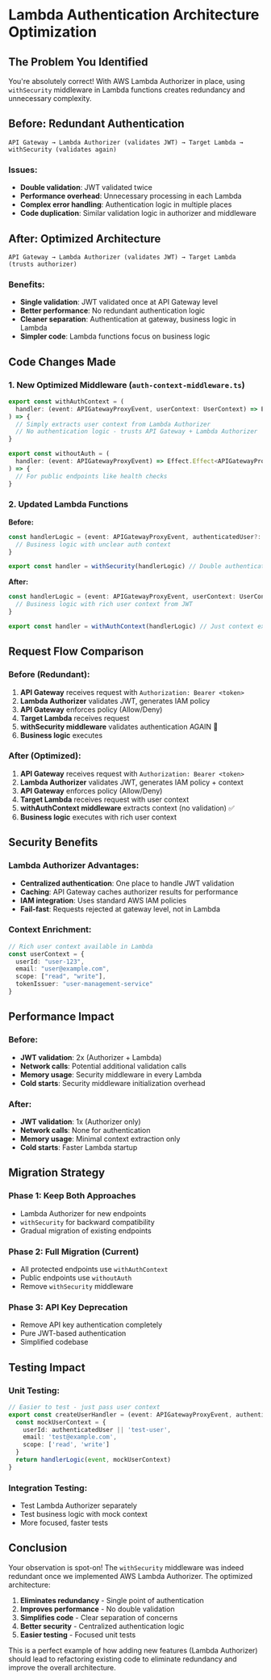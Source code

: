 # Lambda Authentication Architecture Optimization

## The Problem You Identified

You're absolutely correct! With AWS Lambda Authorizer in place, using `withSecurity` middleware in Lambda functions creates redundancy and unnecessary complexity.

## Before: Redundant Authentication

```
API Gateway → Lambda Authorizer (validates JWT) → Target Lambda → withSecurity (validates again)
```

### Issues:
- **Double validation**: JWT validated twice
- **Performance overhead**: Unnecessary processing in each Lambda
- **Complex error handling**: Authentication logic in multiple places
- **Code duplication**: Similar validation logic in authorizer and middleware

## After: Optimized Architecture

```
API Gateway → Lambda Authorizer (validates JWT) → Target Lambda (trusts authorizer)
```

### Benefits:
- **Single validation**: JWT validated once at API Gateway level
- **Better performance**: No redundant authentication logic
- **Cleaner separation**: Authentication at gateway, business logic in Lambda
- **Simpler code**: Lambda functions focus on business logic

## Code Changes Made

### 1. New Optimized Middleware (`auth-context-middleware.ts`)

```typescript
export const withAuthContext = (
  handler: (event: APIGatewayProxyEvent, userContext: UserContext) => Effect.Effect<APIGatewayProxyResult, any>
) => {
  // Simply extracts user context from Lambda Authorizer
  // No authentication logic - trusts API Gateway + Lambda Authorizer
}

export const withoutAuth = (
  handler: (event: APIGatewayProxyEvent) => Effect.Effect<APIGatewayProxyResult, any>
) => {
  // For public endpoints like health checks
}
```

### 2. Updated Lambda Functions

**Before:**
```typescript
const handlerLogic = (event: APIGatewayProxyEvent, authenticatedUser?: string) => {
  // Business logic with unclear auth context
}

export const handler = withSecurity(handlerLogic) // Double authentication!
```

**After:**
```typescript
const handlerLogic = (event: APIGatewayProxyEvent, userContext: UserContext) => {
  // Business logic with rich user context from JWT
}

export const handler = withAuthContext(handlerLogic) // Just context extraction
```

## Request Flow Comparison

### Before (Redundant):
1. **API Gateway** receives request with `Authorization: Bearer <token>`
2. **Lambda Authorizer** validates JWT, generates IAM policy
3. **API Gateway** enforces policy (Allow/Deny)
4. **Target Lambda** receives request
5. **withSecurity middleware** validates authentication AGAIN 🔄
6. **Business logic** executes

### After (Optimized):
1. **API Gateway** receives request with `Authorization: Bearer <token>`
2. **Lambda Authorizer** validates JWT, generates IAM policy + context
3. **API Gateway** enforces policy (Allow/Deny)
4. **Target Lambda** receives request with user context
5. **withAuthContext middleware** extracts context (no validation) ✅
6. **Business logic** executes with rich user context

## Security Benefits

### Lambda Authorizer Advantages:
- **Centralized authentication**: One place to handle JWT validation
- **Caching**: API Gateway caches authorizer results for performance
- **IAM integration**: Uses standard AWS IAM policies
- **Fail-fast**: Requests rejected at gateway level, not in Lambda

### Context Enrichment:
```typescript
// Rich user context available in Lambda
const userContext = {
  userId: "user-123",
  email: "user@example.com", 
  scope: ["read", "write"],
  tokenIssuer: "user-management-service"
}
```

## Performance Impact

### Before:
- **JWT validation**: 2x (Authorizer + Lambda)
- **Network calls**: Potential additional validation calls
- **Memory usage**: Security middleware in every Lambda
- **Cold starts**: Security middleware initialization overhead

### After:
- **JWT validation**: 1x (Authorizer only)
- **Network calls**: None for authentication
- **Memory usage**: Minimal context extraction only
- **Cold starts**: Faster Lambda startup

## Migration Strategy

### Phase 1: Keep Both Approaches
- Lambda Authorizer for new endpoints
- `withSecurity` for backward compatibility
- Gradual migration of existing endpoints

### Phase 2: Full Migration (Current)
- All protected endpoints use `withAuthContext`
- Public endpoints use `withoutAuth`
- Remove `withSecurity` middleware

### Phase 3: API Key Deprecation
- Remove API key authentication completely
- Pure JWT-based authentication
- Simplified codebase

## Testing Impact

### Unit Testing:
```typescript
// Easier to test - just pass user context
export const createUserHandler = (event: APIGatewayProxyEvent, authenticatedUser?: string) => {
  const mockUserContext = { 
    userId: authenticatedUser || 'test-user',
    email: 'test@example.com',
    scope: ['read', 'write']
  }
  return handlerLogic(event, mockUserContext)
}
```

### Integration Testing:
- Test Lambda Authorizer separately
- Test business logic with mock context
- More focused, faster tests

## Conclusion

Your observation is spot-on! The `withSecurity` middleware was indeed redundant once we implemented AWS Lambda Authorizer. The optimized architecture:

1. **Eliminates redundancy** - Single point of authentication
2. **Improves performance** - No double validation
3. **Simplifies code** - Clear separation of concerns
4. **Better security** - Centralized authentication logic
5. **Easier testing** - Focused unit tests

This is a perfect example of how adding new features (Lambda Authorizer) should lead to refactoring existing code to eliminate redundancy and improve the overall architecture.
